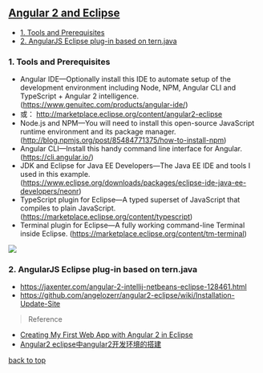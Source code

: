 ## [Angular 2 and Eclipse](#top)

- [1. Tools and Prerequisites](#Tool-and-Prerequisites)
- [2. AngularJS Eclipse plug-in based on tern.java](#AngularJS-Eclipse)

<h3 id="Tool-and-Prerequisites">1. Tools and Prerequisites</h3>

- Angular IDE—Optionally install this IDE to automate setup of the development environment including Node, NPM, Angular CLI and TypeScript + Angular 2 intelligence.
(https://www.genuitec.com/products/angular-ide/)
- 或： http://marketplace.eclipse.org/content/angular2-eclipse
- Node.js and NPM—You will need to install this open-source JavaScript runtime environment and its package manager. 
(http://blog.npmjs.org/post/85484771375/how-to-install-npm)
- Angular CLI—Install this handy command line interface for Angular.
(https://cli.angular.io/)
- JDK and Eclipse for Java EE Developers—The Java EE IDE and tools I used in this example.
(https://www.eclipse.org/downloads/packages/eclipse-ide-java-ee-developers/neonr)
- TypeScript plugin for Eclipse—A typed superset of JavaScript that compiles to plain JavaScript.
(https://marketplace.eclipse.org/content/typescript)
- Terminal plugin for Eclipse—A fully working command-line Terminal inside Eclipse.
(https://marketplace.eclipse.org/content/tm-terminal)

![](http://i.imgur.com/3DP0wSt.png)

<h3 id="AngularJS-Eclipse">2. AngularJS Eclipse plug-in based on tern.java</h3>

- https://jaxenter.com/angular-2-intellij-netbeans-eclipse-128461.html
- https://github.com/angelozerr/angular2-eclipse/wiki/Installation-Update-Site


> Reference

- [Creating My First Web App with Angular 2 in Eclipse](https://www.genuitec.com/first-angular-2-app/)
- [Angular2 eclipse中angular2开发环境的搭建](http://blog.csdn.net/sushengmiyan/article/details/52716756)


[back to top](#top)


